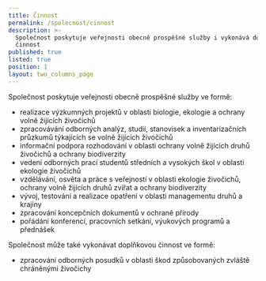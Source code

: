 ```yaml
---
title: Činnost
permalink: /spolecnost/cinnost
description: >-
  Společnost poskytuje veřejnosti obecně prospěšné služby i vykonává doplňkovou
  činnost
published: true
listed: true
position: 1
layout: two_columns_page
---
```

Společnost poskytuje veřejnosti obecně prospěšné služby ve formě:

* realizace výzkumných projektů v oblasti biologie, ekologie a ochrany volně žijících živočichů
* zpracovávání odborných analýz, studií, stanovisek a inventarizačních průzkumů týkajících se volně žijících živočichů 
* informační podpora rozhodování v oblasti ochrany volně žijících druhů živočichů a ochrany biodiverzity 
* vedení odborných prací studentů středních a vysokých škol v oblasti ekologie živočichů 
* vzdělávání, osvěta a práce s veřejností v oblasti ekologie živočichů, ochrany volně žijících druhů zvířat a ochrany biodiverzity 
* vývoj, testování a realizace opatření v oblasti managementu druhů a krajiny 
* zpracování koncepčních dokumentů v ochraně přírody 
* pořádání konferencí, pracovních setkání, výukových programů a přednášek 

Společnost může také vykonávat doplňkovou činnost ve formě:

* zpracování odborných posudků v oblasti škod způsobovaných zvláště chráněnými živočichy

